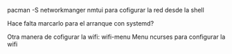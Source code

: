 pacman -S networkmanger
nmtui
  para cofigurar la red desde la shell

Hace falta marcarlo para el arranque con systemd?


Otra manera de cofigurar la wifi:
wifi-menu
Menu ncurses para configurar la wifi

